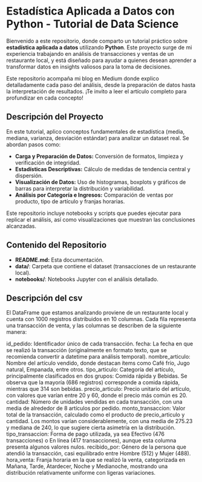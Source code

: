 # Estadística Aplicada a Datos con Python - Tutorial de Data Science

Bienvenido a este repositorio, donde comparto un tutorial práctico sobre **estadística aplicada a datos** utilizando **Python**. Este proyecto surge de mi experiencia trabajando en análisis de transacciones y ventas de un restaurante local, y está diseñado para ayudar a quienes desean aprender a transformar datos en insights valiosos para la toma de decisiones.

Este repositorio acompaña mi blog en Medium donde explico detalladamente cada paso del análisis, desde la preparación de datos hasta la interpretación de resultados. ¡Te invito a leer el artículo completo para profundizar en cada concepto!

## Descripción del Proyecto

En este tutorial, aplico conceptos fundamentales de estadística (media, mediana, varianza, desviación estándar) para analizar un dataset real. Se abordan pasos como:
- **Carga y Preparación de Datos:** Conversión de formatos, limpieza y verificación de integridad.
- **Estadísticas Descriptivas:** Cálculo de medidas de tendencia central y dispersión.
- **Visualización de Datos:** Uso de histogramas, boxplots y gráficos de barras para interpretar la distribución y variabilidad.
- **Análisis por Categoría e Ingresos:** Comparación de ventas por producto, tipo de artículo y franjas horarias.

Este repositorio incluye notebooks y scripts que puedes ejecutar para replicar el análisis, así como visualizaciones que muestran las conclusiones alcanzadas.

## Contenido del Repositorio

- **README.md:** Esta documentación.
- **data/**: Carpeta que contiene el dataset (transacciones de un restaurante local).
- **notebooks/**: Notebooks Jupyter con el análisis detallado.

## Descripción del csv

El DataFrame que estamos analizando proviene de un restaurante local y cuenta con 1000 registros distribuidos en 10 columnas. Cada fila representa una transacción de venta, y las columnas se describen de la siguiente manera:

id_pedido: Identificador único de cada transacción.
fecha: La fecha en que se realizó la transacción (originalmente en formato texto, que se recomienda convertir a datetime para análisis temporal).
nombre_articulo: Nombre del artículo vendido, donde destacan ítems como Café frío, Jugo natural, Empanada, entre otros.
tipo_articulo: Categoría del artículo, principalmente clasificados en dos grupos: Comida rápida y Bebidas. Se observa que la mayoría (686 registros) corresponde a comida rápida, mientras que 314 son bebidas.
precio_articulo: Precio unitario del artículo, con valores que varían entre 20 y 60, donde el precio más común es 20.
cantidad: Número de unidades vendidas en cada transacción, con una media de alrededor de 8 artículos por pedido.
monto_transaccion: Valor total de la transacción, calculado como el producto de precio_articulo y cantidad. Los montos varían considerablemente, con una media de 275.23 y mediana de 240, lo que sugiere cierta asimetría en la distribución.
tipo_transaccion: Forma de pago utilizada, ya sea Efectivo (476 transacciones) o En línea (417 transacciones), aunque esta columna presenta algunos valores nulos.
recibido_por: Género de la persona que atendió la transacción, casi equilibrado entre Hombre (512) y Mujer (488).
hora_venta: Franja horaria en la que se realizó la venta, categorizada en Mañana, Tarde, Atardecer, Noche y Medianoche, mostrando una distribución relativamente uniforme con ligeras variaciones.
